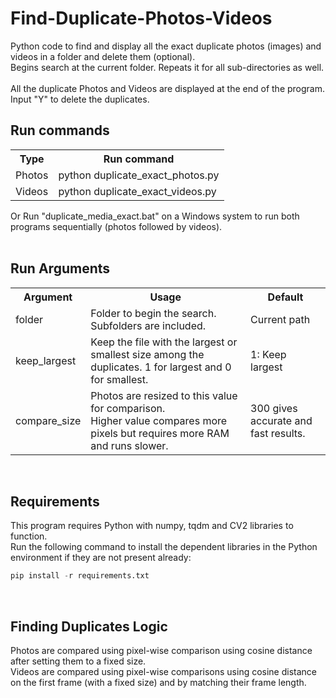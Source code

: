 # Find-Duplicate-Photos-Videos
Python code to find and display all the exact duplicate photos (images) and videos in a folder and delete them (optional). <br>
Begins search at the current folder. Repeats it for all sub-directories as well. <br><br>
All the duplicate Photos and Videos are displayed at the end of the program. Input "Y" to delete the duplicates. 
<br>

## Run commands <br>
<table>
  <tr>
    <th>Type</th>
    <th>Run command</th>
  </tr>
  <tr>
    <td>Photos</td>
    <td>python duplicate_exact_photos.py</td>
  </tr>
  <tr>
    <td>Videos</td>
    <td>python duplicate_exact_videos.py </td>
  </tr>
</table>

Or Run "duplicate_media_exact.bat" on a Windows system to run both programs sequentially (photos followed by videos).<br><br>


## Run Arguments <br>
<table>
  <tr>
    <th>Argument</th>
    <th>Usage</th>
    <th>Default</th>
  </tr>
  <tr>
    <td>folder</td>
    <td>Folder to begin the search. Subfolders are included.</td>
    <td>Current path </td>
  </tr>
  <tr>
    <td>keep_largest</td>
    <td>Keep the file with the largest or smallest size among the duplicates. 1 for largest and 0 for smallest. </td>
    <td>1: Keep largest</td>
  </tr>
  <tr>
    <td>compare_size</td>
    <td>Photos are resized to this value for comparison. <br>Higher value compares more pixels but requires more RAM and runs slower. </td>
    <td>300 gives accurate and fast results.</td>
  </tr>
</table>
<br>

## Requirements <br>
This program requires Python with numpy, tqdm and CV2 libraries to function. <br>Run the following command to install the dependent libraries in the Python environment if they are not present already:
```python
pip install -r requirements.txt
```
<br>

## Finding Duplicates Logic <br>
Photos are compared using pixel-wise comparison using cosine distance after setting them to a fixed size. <br>
Videos are compared using pixel-wise comparisons using cosine distance  on the first frame (with a fixed size) and by matching their frame length.
